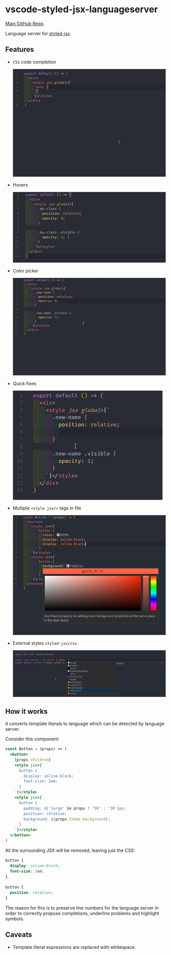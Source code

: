 # vscode-styled-jsx-languageserver

[Main GitHub Repo](https://github.com/Divlo/vscode-styled-jsx/).

Language server for [styled-jsx](https://github.com/vercel/styled-jsx).

## Features

- `CSS` code completion

  ![css-completion](https://raw.githubusercontent.com/Divlo/vscode-styled-jsx/master/.github/images/completion.gif)

- Hovers

  ![hover](https://raw.githubusercontent.com/Divlo/vscode-styled-jsx/master/.github/images/hover.gif)

- Color picker

  ![color-picker](https://raw.githubusercontent.com/Divlo/vscode-styled-jsx/master/.github/images/color-picker.gif)

- Quick fixes

  ![quick-fixes](https://raw.githubusercontent.com/Divlo/vscode-styled-jsx/master/.github/images/quick-fixes.gif)

- Multiple `<style jsx/>` tags in file

  ![multiple-styled-jsx](https://raw.githubusercontent.com/Divlo/vscode-styled-jsx/master/.github/images/multiple-styled-jsx.png)

- External styles `styled-jsx/css`

  ![external-styles](https://raw.githubusercontent.com/Divlo/vscode-styled-jsx/master/.github/images/external-styles.png)

## How it works

It converts template literals to language which can be detected by language server.

Consider this component:

```jsx
const Button = (props) => (
  <button>
    {props.children}
    <style jsx>{`
      button {
        display: inline-block;
        font-size: 2em;
      }
    `}</style>
    <style jsx>{`
      button {
        padding: ${'large' in props ? '50' : '20'}px;
        position: relative;
        background: ${props.theme.background};
      }
    `}</style>
  </button>
)
```

All the surrounding JSX will be removed, leaving just the CSS:

```css
button {
  display: inline-block;
  font-size: 2em;
}

button {
  position: relative;
}
```

The reason for this is to preserve line numbers for the language server in order
to correctly propose completions, underline problems and highlight symbols.

## Caveats

- Template literal expressions are replaced with whitespace.
